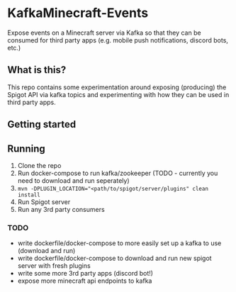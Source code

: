 # KafkaMinecraft-Events

Expose events on a Minecraft server via Kafka so that they can be consumed for third party apps (e.g. mobile push notifications, discord bots, etc.)

## What is this?

This repo contains some experimentation around exposing (producing) the Spigot API via kafka topics and experimenting with how they can be used in third party apps.

## Getting started

## Running

1. Clone the repo
2. Run docker-compose to run kafka/zookeeper (TODO - currently you need to download and run seperately)
3. `mvn -DPLUGIN_LOCATION="<path/to/spigot/server/plugins" clean install`
4. Run Spigot server
5. Run any 3rd party consumers

### TODO

- write dockerfile/docker-compose to more easily set up a kafka to use (download and run)
- write dockerfile/docker-compose to download and run new spigot server with fresh plugins
- write some more 3rd party apps (discord bot!)
- expose more minecraft api endpoints to kafka